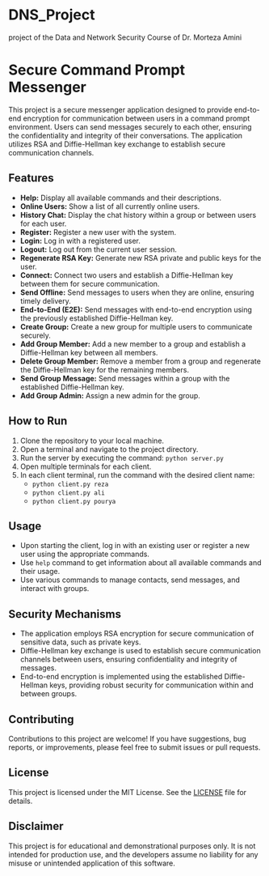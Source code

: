 # DNS_Project
project of the Data and Network Security Course of Dr. Morteza Amini

# Secure Command Prompt Messenger

This project is a secure messenger application designed to provide end-to-end encryption for communication between users in a command prompt environment. Users can send messages securely to each other, ensuring the confidentiality and integrity of their conversations. The application utilizes RSA and Diffie-Hellman key exchange to establish secure communication channels.

## Features

- **Help:** Display all available commands and their descriptions.
- **Online Users:** Show a list of all currently online users.
- **History Chat:** Display the chat history within a group or between users for each user.
- **Register:** Register a new user with the system.
- **Login:** Log in with a registered user.
- **Logout:** Log out from the current user session.
- **Regenerate RSA Key:** Generate new RSA private and public keys for the user.
- **Connect:** Connect two users and establish a Diffie-Hellman key between them for secure communication.
- **Send Offline:** Send messages to users when they are online, ensuring timely delivery.
- **End-to-End (E2E):** Send messages with end-to-end encryption using the previously established Diffie-Hellman key.
- **Create Group:** Create a new group for multiple users to communicate securely.
- **Add Group Member:** Add a new member to a group and establish a Diffie-Hellman key between all members.
- **Delete Group Member:** Remove a member from a group and regenerate the Diffie-Hellman key for the remaining members.
- **Send Group Message:** Send messages within a group with the established Diffie-Hellman key.
- **Add Group Admin:** Assign a new admin for the group.

## How to Run

1. Clone the repository to your local machine.
2. Open a terminal and navigate to the project directory.
3. Run the server by executing the command: `python server.py`
4. Open multiple terminals for each client.
5. In each client terminal, run the command with the desired client name: 
   - `python client.py reza`
   - `python client.py ali`
   - `python client.py pourya`

## Usage

- Upon starting the client, log in with an existing user or register a new user using the appropriate commands.
- Use `help` command to get information about all available commands and their usage.
- Use various commands to manage contacts, send messages, and interact with groups.

## Security Mechanisms

- The application employs RSA encryption for secure communication of sensitive data, such as private keys.
- Diffie-Hellman key exchange is used to establish secure communication channels between users, ensuring confidentiality and integrity of messages.
- End-to-end encryption is implemented using the established Diffie-Hellman keys, providing robust security for communication within and between groups.

## Contributing

Contributions to this project are welcome! If you have suggestions, bug reports, or improvements, please feel free to submit issues or pull requests.

## License

This project is licensed under the MIT License. See the [LICENSE](LICENSE) file for details.

## Disclaimer

This project is for educational and demonstrational purposes only. It is not intended for production use, and the developers assume no liability for any misuse or unintended application of this software.

